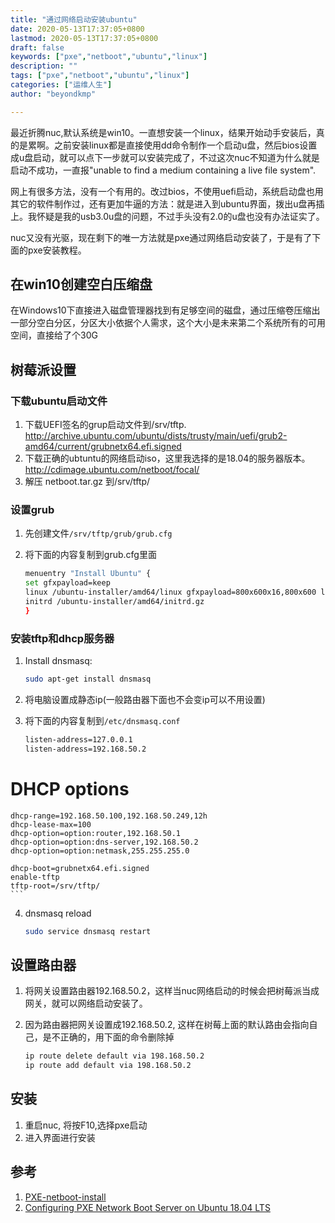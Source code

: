 ```yaml
---
title: "通过网络启动安装ubuntu"
date: 2020-05-13T17:37:05+0800
lastmod: 2020-05-13T17:37:05+0800
draft: false
keywords: ["pxe","netboot","ubuntu","linux"]
description: ""
tags: ["pxe","netboot","ubuntu","linux"]
categories: ["运维人生"]
author: "beyondkmp"

---
```


最近折腾nuc,默认系统是win10。一直想安装一个linux，结果开始动手安装后，真的是累啊。之前安装linux都是直接使用dd命令制作一个启动u盘，然后bios设置成u盘启动，就可以点下一步就可以安装完成了，不过这次nuc不知道为什么就是启动不成功，一直报"unable to find a medium containing a live file system".

网上有很多方法，没有一个有用的。改过bios，不使用uefi启动，系统启动盘也用其它的软件制作过，还有更加牛逼的方法：就是进入到ubuntu界面，拨出u盘再插上。我怀疑是我的usb3.0u盘的问题，不过手头没有2.0的u盘也没有办法证实了。

nuc又没有光驱，现在剩下的唯一方法就是pxe通过网络启动安装了，于是有了下面的pxe安装教程。

## 在win10创建空白压缩盘

在Windows10下直接进入磁盘管理器找到有足够空间的磁盘，通过压缩卷压缩出一部分空白分区，分区大小依据个人需求，这个大小是未来第二个系统所有的可用空间，直接给了个30G

<!--more-->

## 树莓派设置

### 下载ubuntu启动文件

1. 下载UEFI签名的grup启动文件到/srv/tftp. <http://archive.ubuntu.com/ubuntu/dists/trusty/main/uefi/grub2-amd64/current/grubnetx64.efi.signed>
2. 下载正确的ubtuntu的网络启动iso，这里我选择的是18.04的服务器版本。<http://cdimage.ubuntu.com/netboot/focal/>
3. 解压 netboot.tar.gz 到/srv/tftp/

### 设置grub

1. 先创建文件`/srv/tftp/grub/grub.cfg`
2. 将下面的内容复制到grub.cfg里面

    ```bash
    menuentry "Install Ubuntu" {
    set gfxpayload=keep
    linux /ubuntu-installer/amd64/linux gfxpayload=800x600x16,800x600 live-installer/net-image=$PATH_TO_FILESYSTEM_SQUASHFS --- quiet
    initrd /ubuntu-installer/amd64/initrd.gz
    }
    ```

### 安装tftp和dhcp服务器

1. Install dnsmasq:

    ```bash
    sudo apt-get install dnsmasq
    ```
2. 将电脑设置成静态ip(一般路由器下面也不会变ip可以不用设置)
3. 将下面的内容复制到`/etc/dnsmasq.conf`

    ```bash
    listen-address=127.0.0.1
    listen-address=192.168.50.2
# DHCP options
    dhcp-range=192.168.50.100,192.168.50.249,12h
    dhcp-lease-max=100
    dhcp-option=option:router,192.168.50.1
    dhcp-option=option:dns-server,192.168.50.2
    dhcp-option=option:netmask,255.255.255.0

    dhcp-boot=grubnetx64.efi.signed
    enable-tftp
    tftp-root=/srv/tftp/
    ```

4. dnsmasq reload

    ```bash
    sudo service dnsmasq restart
    ```

## 设置路由器

1. 将网关设置路由器192.168.50.2，这样当nuc网络启动的时候会把树莓派当成网关，就可以网络启动安装了。
2. 因为路由器把网关设置成192.168.50.2, 这样在树莓上面的默认路由会指向自己，是不正确的，用下面的命令删除掉

    ```bash
    ip route delete default via 198.168.50.2
    ip route add default via 198.168.50.2
    ```

## 安装

1. 重启nuc, 将按F10,选择pxe启动
2. 进入界面进行安装


## 参考

1. [PXE-netboot-install](https://wiki.ubuntu.com/UEFI/PXE-netboot-install)
2. [Configuring PXE Network Boot Server on Ubuntu 18.04 LTS](https://linuxhint.com/pxe_boot_ubuntu_server/)
